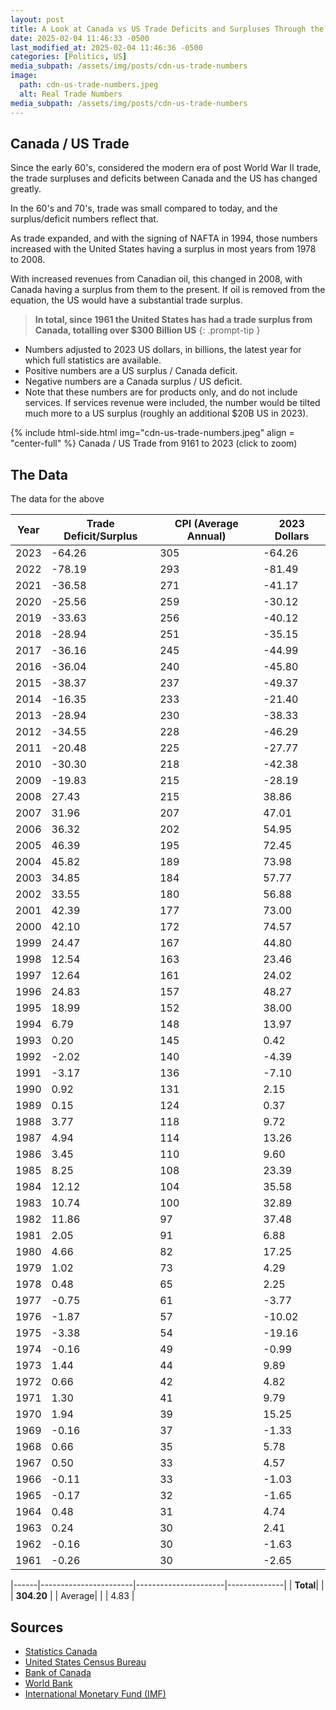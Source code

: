 ```yaml
---
layout: post
title: A Look at Canada vs US Trade Deficits and Surpluses Through the Years
date: 2025-02-04 11:46:33 -0500
last_modified_at: 2025-02-04 11:46:36 -0500
categories: [Politics, US]
media_subpath: /assets/img/posts/cdn-us-trade-numbers
image:
  path: cdn-us-trade-numbers.jpeg
  alt: Real Trade Numbers
media_subpath: /assets/img/posts/cdn-us-trade-numbers
---
```

## Canada / US Trade
Since the early 60's, considered the modern era of post World War II trade, the trade surpluses and deficits between Canada and the US has changed greatly.  

In the 60's and 70's, trade was small compared to today, and the surplus/deficit numbers reflect that.

As trade expanded, and with the signing of NAFTA in 1994, those numbers increased with the United States having a surplus in most years from 1978 to 2008.

With increased revenues from Canadian oil, this changed in 2008, with Canada having a surplus from them to the present.  If oil is removed from the equation, the US would have a substantial trade surplus.

> **In total, since 1961 the United States has had a trade surplus from Canada, totalling over $300 Billion US**
{: .prompt-tip }

- Numbers adjusted to 2023 US dollars, in billions, the latest year for which full statistics are available.  
- Positive numbers are a US surplus / Canada deficit.  
- Negative numbers are a Canada surplus / US deficit.  
- Note that these numbers are for products only, and do not include services.  If services revenue were included, the number would be tilted much more to a US surplus (roughly an additional $20B US in 2023).

{% include html-side.html img="cdn-us-trade-numbers.jpeg" align = "center-full" %}
Canada / US Trade from 9161 to 2023 (click to zoom)
## The Data

The data for the above

| Year | Trade Deficit/Surplus | CPI (Average Annual) | 2023 Dollars |
|------|-----------------------|----------------------|--------------|
| 2023 | -64.26                | 305                  | -64.26       |
| 2022 | -78.19                | 293                  | -81.49       |
| 2021 | -36.58                | 271                  | -41.17       |
| 2020 | -25.56                | 259                  | -30.12       |
| 2019 | -33.63                | 256                  | -40.12       |
| 2018 | -28.94                | 251                  | -35.15       |
| 2017 | -36.16                | 245                  | -44.99       |
| 2016 | -36.04                | 240                  | -45.80       |
| 2015 | -38.37                | 237                  | -49.37       |
| 2014 | -16.35                | 233                  | -21.40       |
| 2013 | -28.94                | 230                  | -38.33       |
| 2012 | -34.55                | 228                  | -46.29       |
| 2011 | -20.48                | 225                  | -27.77       |
| 2010 | -30.30                | 218                  | -42.38       |
| 2009 | -19.83                | 215                  | -28.19       |
| 2008 | 27.43                 | 215                  | 38.86        |
| 2007 | 31.96                 | 207                  | 47.01        |
| 2006 | 36.32                 | 202                  | 54.95        |
| 2005 | 46.39                 | 195                  | 72.45        |
| 2004 | 45.82                 | 189                  | 73.98        |
| 2003 | 34.85                 | 184                  | 57.77        |
| 2002 | 33.55                 | 180                  | 56.88        |
| 2001 | 42.39                 | 177                  | 73.00        |
| 2000 | 42.10                 | 172                  | 74.57        |
| 1999 | 24.47                 | 167                  | 44.80        |
| 1998 | 12.54                 | 163                  | 23.46        |
| 1997 | 12.64                 | 161                  | 24.02        |
| 1996 | 24.83                 | 157                  | 48.27        |
| 1995 | 18.99                 | 152                  | 38.00        |
| 1994 | 6.79                  | 148                  | 13.97        |
| 1993 | 0.20                  | 145                  | 0.42         |
| 1992 | -2.02                 | 140                  | -4.39        |
| 1991 | -3.17                 | 136                  | -7.10        |
| 1990 | 0.92                  | 131                  | 2.15         |
| 1989 | 0.15                  | 124                  | 0.37         |
| 1988 | 3.77                  | 118                  | 9.72         |
| 1987 | 4.94                  | 114                  | 13.26        |
| 1986 | 3.45                  | 110                  | 9.60         |
| 1985 | 8.25                  | 108                  | 23.39        |
| 1984 | 12.12                 | 104                  | 35.58        |
| 1983 | 10.74                 | 100                  | 32.89        |
| 1982 | 11.86                 | 97                   | 37.48        |
| 1981 | 2.05                  | 91                   | 6.88         |
| 1980 | 4.66                  | 82                   | 17.25        |
| 1979 | 1.02                  | 73                   | 4.29         |
| 1978 | 0.48                  | 65                   | 2.25         |
| 1977 | -0.75                 | 61                   | -3.77        |
| 1976 | -1.87                 | 57                   | -10.02       |
| 1975 | -3.38                 | 54                   | -19.16       |
| 1974 | -0.16                 | 49                   | -0.99        |
| 1973 | 1.44                  | 44                   | 9.89         |
| 1972 | 0.66                  | 42                   | 4.82         |
| 1971 | 1.30                  | 41                   | 9.79         |
| 1970 | 1.94                  | 39                   | 15.25        |
| 1969 | -0.16                 | 37                   | -1.33        |
| 1968 | 0.66                  | 35                   | 5.78         |
| 1967 | 0.50                  | 33                   | 4.57         |
| 1966 | -0.11                 | 33                   | -1.03        |
| 1965 | -0.17                 | 32                   | -1.65        |
| 1964 | 0.48                  | 31                   | 4.74         |
| 1963 | 0.24                  | 30                   | 2.41         |
| 1962 | -0.16                 | 30                   | -1.63        |
| 1961 | -0.26                 | 30                   | -2.65        |

|------|-----------------------|----------------------|--------------|
| **Total**|                       |                      | **304.20**       |
| Average|                     |                      | 4.83         |

## Sources

- [Statistics Canada](https://www150.statcan.gc.ca/n1/en/type/data?MM=41)
- [United States Census Bureau](https://www.census.gov/foreign-trade/balance/c1220.html)
- [Bank of Canada](https://www.bankofcanada.ca/rates/price-indexes/cpi)
- [World Bank](https://databank.worldbank.org/source/world-development-indicators)
- [International Monetary Fund (IMF)](https://www.imf.org/en/Data)	
